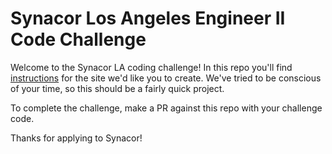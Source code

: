 # Synacor Los Angeles Engineer II Code Challenge

Welcome to the Synacor LA coding challenge! In this repo you'll find [instructions](Instructions.md) for the site we'd like you to create. We've tried to be conscious of your time, so this should be a fairly quick project.

To complete the challenge, make a PR against this repo with your challenge code.

Thanks for applying to Synacor!
